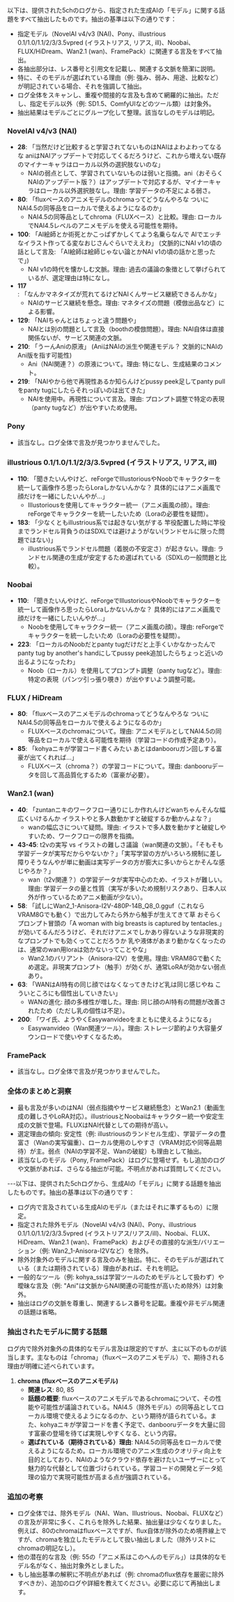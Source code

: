 以下は、提供された5chのログから、指定された生成AIの「モデル」に関する話題をすべて抽出したものです。抽出の基準は以下の通りです：

- 指定モデル（NovelAI v4/v3 (NAI)、Pony、illustrious 0.1/1.0/1.1/2/3/3.5vpred (イラストリアス, リアス, ill)、Noobai、FLUX/HiDream、Wan2.1 (wan)、FramePack）に関連する言及をすべて抽出。
- 各抽出部分は、レス番号と引用文を記載し、関連する文脈を簡潔に説明。
- 特に、そのモデルが選ばれている理由（例: 強み、弱み、用途、比較など）が明記されている場合、それを強調して抽出。
- ログ全体をスキャンし、重複や間接的な言及も含めて網羅的に抽出。ただし、指定モデル以外（例: SD1.5、ComfyUIなどのツール類）は対象外。
- 抽出結果はモデルごとにグループ化して整理。該当なしのモデルは明記。

### NovelAI v4/v3 (NAI)
- **28**: 「当然だけど比較すると学習されてないものはNAIはよわよわってなるな aniはNAIアップデートで対応してくるだろうけど、これから増えない既存のマイナーキャラはローカル以外の選択肢ないのな」
  - NAIの弱点として、学習されていないものは弱いと指摘。ani（おそらくNAIのアップデート版？）はアップデートで対応するが、マイナーキャラはローカル以外選択肢なし。理由: 学習データの不足による弱さ。
- **80**: 「fluxベースのアニメモデルのchromaってどうなんやろな ついにNAI4.5の同等品をローカルで使えるようになるのか」
  - NAI4.5の同等品としてchroma（FLUXベース）と比較。理由: ローカルでNAI4.5レベルのアニメモデルを使える可能性を期待。
- **100**: 「AI絵師とか術死とかこっぱずかしくてよう名乗らなんで AIでエッチなイラスト作ってる変なおじさんぐらいでええわ」 (文脈的にNAI v1の頃の話として言及: 「AI絵師は絵師じゃない論とかNAI v1の頃の話かと思ったで」)
  - NAI v1の時代を懐かしむ文脈。理由: 過去の議論の象徴として挙げられているが、選定理由は特になし。
- **117**: 「なんかマネタイズが荒れてるけどNAIくんサービス継続できるんかな」
  - NAIのサービス継続を懸念。理由: マネタイズの問題（模倣出品など）による影響。
- **129**: 「NAIちゃんとはちょっと違う問題や」
  - NAIとは別の問題として言及（boothの模倣問題）。理由: NAI自体は直接関係ないが、サービス関連の文脈。
- **210**: 「うーんAniの原液」 (AniはNAIの派生や関連モデル？ 文脈的にNAIのAni版を指す可能性)
  - Ani（NAI関連？）の原液について。理由: 特になし、生成結果のコメント。
- **219**: 「NAIやから他で再現性あるか知らんけどpussy peek足してpanty pullをpanty tugにしたらそれっぽいのは出てきた」
  - NAIを使用中。再現性について言及。理由: プロンプト調整で特定の表現（panty tugなど）が出やすいため使用。

### Pony
- 該当なし。ログ全体で言及が見つかりませんでした。

### illustrious 0.1/1.0/1.1/2/3/3.5vpred (イラストリアス, リアス, ill)
- **110**: 「聞きたいんやけど、reForgeでIllustoriousやNoobでキャラクターを統一して画像作ろ思ったらLoraしかないんかな？ 具体的にはアニメ画風で顔だけを一緒にしたいんやが…」
  - Illustoriousを使用してキャラクター統一（アニメ画風の顔）。理由: reForgeでキャラクターを統一したいため（Loraの必要性を疑問）。
- **183**: 「少なくともillustrious系では起きない気がする 竿役配置した時に竿役までランドセル背負うのはSDXLでは避けようがない(ランドセルに限った問題ではない)」
  - illustrious系でランドセル問題（着脱の不安定さ）が起きない。理由: ランドセル関連の生成が安定するため選ばれている（SDXLの一般問題と比較）。

### Noobai
- **110**: 「聞きたいんやけど、reForgeでIllustoriousやNoobでキャラクターを統一して画像作ろ思ったらLoraしかないんかな？ 具体的にはアニメ画風で顔だけを一緒にしたいんやが…」
  - Noobを使用してキャラクター統一（アニメ画風の顔）。理由: reForgeでキャラクターを統一したいため（Loraの必要性を疑問）。
- **223**: 「ローカルのNoobだとpanty tugだけだと上手くいかなかったんで panty tug by another's handにしてpussy peek追加したらちょっと近いの出るようになったわ」
  - Noob（ローカル）を使用してプロンプト調整（panty tugなど）。理由: 特定の表現（パンツ引っ張り覗き）が出やすいよう調整可能。

### FLUX / HiDream
- **80**: 「fluxベースのアニメモデルのchromaってどうなんやろな ついにNAI4.5の同等品をローカルで使えるようになるのか」
  - FLUXベースのchromaについて。理由: アニメモデルとしてNAI4.5の同等品をローカルで使える可能性を期待（学習コードの作成予定あり）。
- **85**: 「kohyaニキが学習コード書くみたい あとはdanbooruガン回しする富豪が出てくれれば…」
  - FLUXベース（chroma？）の学習コードについて。理由: danbooruデータを回して高品質化するため（富豪が必要）。

### Wan2.1 (wan)
- **40**: 「zuntanニキのワークフロー通りにしか作れんけどwanちゃんそんな幅広くいけるんか イラストやと多人数動かすと破綻するか動かんよな？」
  - wanの幅広さについて疑問。理由: イラストで多人数を動かすと破綻しやすいため、ワークフローの限界を指摘。
- **43-45**: t2vの実写 vs イラストの難しさ議論（wan関連の文脈）。「そもそも学習データが実写だからやないか？」「実写学習の方がいろいろ規制に差し障りそうなんやが単に動画は実写データの方が膨大に多いからとかそんな感じやろか？」
  - wan（t2v関連？）の学習データが実写中心のため、イラストが難しい。理由: 学習データの量と性質（実写が多いため規制リスクあり、日本人以外が作っているためアニメ動画が少ない）。
- **58**: 「試しにWan2_1-Anisora-I2V-480P-14B_Q8_0.gguf（これならVRAM8Gでも動く）で出力してみたら外から触手が生えてきて草 おそらくプロンプト冒頭の「A woman with big breasts is captured by tentacles.」が効いてるんだろうけど、それだけアニメでしかあり得ないような非現実的なプロンプトでも効くってことだろうか 乳や液体があまり動かなくなったのは、通常のwan用loraは効かないってことやな」
  - Wan2.1のバリアント（Anisora-I2V）を使用。理由: VRAM8Gで動くため選定。非現実プロンプト（触手）が効くが、通常LoRAが効かない弱点あり。
- **63**: 「WANはAI特有の同じ顔ではなくなってきたけど乳は同じ感じやね こういところにも個性出していきたい」
  - WANの進化: 顔の多様性が増した。理由: 同じ顔のAI特有の問題が改善されたため（ただし乳の個性は不足）。
- **200**: 「ワイ氏、ようやくEasywanvideoをまともに使えるようになる」
  - Easywanvideo（Wan関連ツール）。理由: ストレージ節約より大容量ダウンロードで使いやすくなるため。

### FramePack
- 該当なし。ログ全体で言及が見つかりませんでした。

### 全体のまとめと洞察
- 最も言及が多いのはNAI（弱点指摘やサービス継続懸念）とWan2.1（動画生成の難しさやLoRA対応）。illustriousとNoobaiはキャラクター統一や安定生成の文脈で登場。FLUXはNAI代替としての期待が高い。
- 選定理由の傾向: 安定性（例: illustriousのランドセル生成）、学習データの豊富さ（Wanの実写偏重）、ローカル使用のしやすさ（VRAM対応や同等品期待）が主。弱点（NAIの学習不足、Wanの破綻）も理由として抽出。
- 該当なしのモデル（Pony, FramePack）はログに登場せず。もし追加のログや文脈があれば、さらなる抽出が可能。不明点があれば質問してください。

---以下は、提供された5chログから、生成AIの「モデル」に関する話題を抽出したものです。抽出の基準は以下の通りです：

- ログ内で言及されている生成AIのモデル（またはそれに準ずるもの）に限定。
- 指定された除外モデル（NovelAI v4/v3 (NAI)、Pony、illustrious 0.1/1.0/1.1/2/3/3.5vpred (イラストリアス/リアス/ill)、Noobai、FLUX、HiDream、Wan2.1 (wan)、FramePack）およびその直接的な派生/バリエーション（例: Wan2_1-Anisora-I2Vなど）を除外。
- 除外対象外のモデルに関する言及のみを抽出。特に、そのモデルが選ばれている（または期待されている）理由があれば、それを明記。
- 一般的なツール（例: kohya_ssは学習ツールのためモデルとして扱わず）や曖昧な言及（例: "Ani"は文脈からNAI関連の可能性が高いため除外）は対象外。
- 抽出はログの文脈を尊重し、関連するレス番号を記載。重複や非モデル関連の話題は省略。

### 抽出されたモデルに関する話題
ログ内で除外対象外の具体的なモデル言及は限定的ですが、主に以下のものが該当します。主なものは「chroma」（fluxベースのアニメモデル）で、期待される理由が明確に述べられています。

1. **chroma (fluxベースのアニメモデル)**
   - **関連レス**: 80, 85
   - **話題の概要**: fluxベースのアニメモデルであるchromaについて、その性能や可能性が議論されている。NAI4.5（除外モデル）の同等品としてローカル環境で使えるようになるのか、という期待が語られている。また、kohyaニキが学習コードを書く予定で、danbooruデータを大量に回す富豪の登場を待てば実現しやすくなる、という内容。
   - **選ばれている（期待されている）理由**: NAI4.5の同等品をローカルで使えるようになるため。ローカル環境でのアニメ生成のクオリティ向上を目的としており、NAIのようなクラウド依存を避けたいユーザーにとって魅力的な代替として位置づけられている。学習コードの開発とデータ処理の協力で実現可能性が高まる点が強調されている。

### 追加の考察
- ログ全体では、除外モデル（NAI、Wan、Illustrious、Noobai、FLUXなど）の言及が非常に多く、これらを除外した結果、抽出量は少なくなりました。例えば、80のchromaはfluxベースですが、flux自体が除外のため境界線上ですが、chromaを独立したモデルとして扱い抽出しました（除外リストにchromaの明記なし）。
- 他の潜在的な言及（例: 55の「アニメ系はこのへんのモデル」）は具体的なモデル名がなく、抽出対象外としました。
- もし抽出基準の解釈に不明点があれば（例: chromaのflux依存を厳密に除外すべきか）、追加のログや詳細を教えてください。必要に応じて再抽出します。